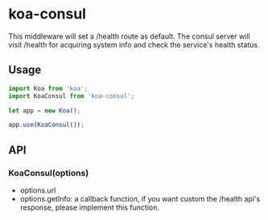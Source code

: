 # koa-consul

This middleware will set a /health route as default. The consul server will visit /health for acquiring system info and check the service's health status.

## Usage

``` javascript
import Koa from 'koa';
import KoaConsul from 'koa-consul';

let app = new Koa();

app.use(KoaConsul());
```

## API

### KoaConsul(options)

* options.url 
* options.getInfo: a callback function, if you want custom the /health api's response, please implement this function.
